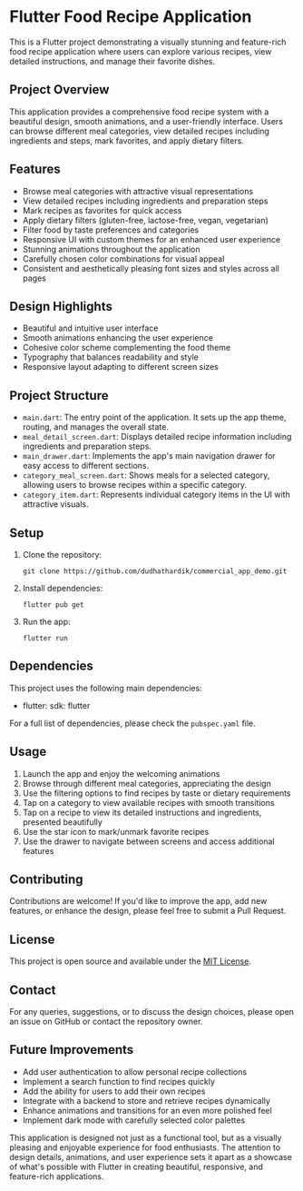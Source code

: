
# Flutter Food Recipe Application

This is a Flutter project demonstrating a visually stunning and feature-rich food recipe application where users can explore various recipes, view detailed instructions, and manage their favorite dishes.

## Project Overview

This application provides a comprehensive food recipe system with a beautiful design, smooth animations, and a user-friendly interface. Users can browse different meal categories, view detailed recipes including ingredients and steps, mark favorites, and apply dietary filters.

## Features

- Browse meal categories with attractive visual representations
- View detailed recipes including ingredients and preparation steps
- Mark recipes as favorites for quick access
- Apply dietary filters (gluten-free, lactose-free, vegan, vegetarian)
- Filter food by taste preferences and categories
- Responsive UI with custom themes for an enhanced user experience
- Stunning animations throughout the application
- Carefully chosen color combinations for visual appeal
- Consistent and aesthetically pleasing font sizes and styles across all pages

## Design Highlights

- Beautiful and intuitive user interface
- Smooth animations enhancing the user experience
- Cohesive color scheme complementing the food theme
- Typography that balances readability and style
- Responsive layout adapting to different screen sizes

## Project Structure

- `main.dart`: The entry point of the application. It sets up the app theme, routing, and manages the overall state.
- `meal_detail_screen.dart`: Displays detailed recipe information including ingredients and preparation steps.
- `main_drawer.dart`: Implements the app's main navigation drawer for easy access to different sections.
- `category_meal_screen.dart`: Shows meals for a selected category, allowing users to browse recipes within a specific category.
- `category_item.dart`: Represents individual category items in the UI with attractive visuals.

## Setup

1. Clone the repository:
   ```
   git clone https://github.com/dudhathardik/commercial_app_demo.git
   ```

2. Install dependencies:
   ```
   flutter pub get
   ```

3. Run the app:
   ```
   flutter run
   ```

## Dependencies

This project uses the following main dependencies:
- flutter: sdk: flutter

For a full list of dependencies, please check the `pubspec.yaml` file.

## Usage

1. Launch the app and enjoy the welcoming animations
2. Browse through different meal categories, appreciating the design
3. Use the filtering options to find recipes by taste or dietary requirements
4. Tap on a category to view available recipes with smooth transitions
5. Tap on a recipe to view its detailed instructions and ingredients, presented beautifully
6. Use the star icon to mark/unmark favorite recipes
7. Use the drawer to navigate between screens and access additional features

## Contributing

Contributions are welcome! If you'd like to improve the app, add new features, or enhance the design, please feel free to submit a Pull Request.

## License

This project is open source and available under the [MIT License](LICENSE).

## Contact

For any queries, suggestions, or to discuss the design choices, please open an issue on GitHub or contact the repository owner.

## Future Improvements

- Add user authentication to allow personal recipe collections
- Implement a search function to find recipes quickly
- Add the ability for users to add their own recipes
- Integrate with a backend to store and retrieve recipes dynamically
- Enhance animations and transitions for an even more polished feel
- Implement dark mode with carefully selected color palettes

This application is designed not just as a functional tool, but as a visually pleasing and enjoyable experience for food enthusiasts. The attention to design details, animations, and user experience sets it apart as a showcase of what's possible with Flutter in creating beautiful, responsive, and feature-rich applications.
